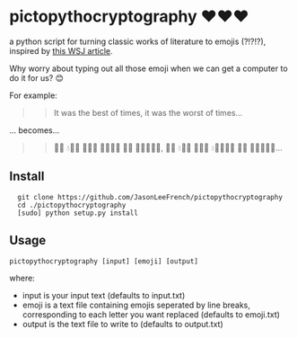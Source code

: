 pictopythocryptography ❤️❤️❤️
======================

a python script for turning classic works of literature to emojis (?!?!?), inspired by [this WSJ article](http://blogs.wsj.com/japanrealtime/2015/11/19/meet-the-author-who-translates-classic-literature-into-emoji/).

Why worry about typing out all those emoji when we can get a computer to do it for us? 😊

For example:

>> It was the best of times, it was the worst of times...

... becomes...

>> 🍦🌲 💧🍎🐍 🌲🎩🐘 🎱🐘🐍🌲 🏢🐸 🌲🍦🐵🐘🐍, 🍦🌲 💧🍎🐍 🌲🎩🐘 💧🏢🏃🐍🌲 🏢🐸 🌲🍦🐵🐘🐍...


Install
-------

```
  git clone https://github.com/JasonLeeFrench/pictopythocryptography
  cd ./pictopythocryptography
  [sudo] python setup.py install
```

Usage
-----

``
pictopythocryptography [input] [emoji] [output]
``

where:

* input is your input text (defaults to input.txt)
* emoji is a text file containing emojis seperated by line breaks, corresponding to each letter you want replaced (defaults to emoji.txt)
* output is the text file to write to (defaults to output.txt)

